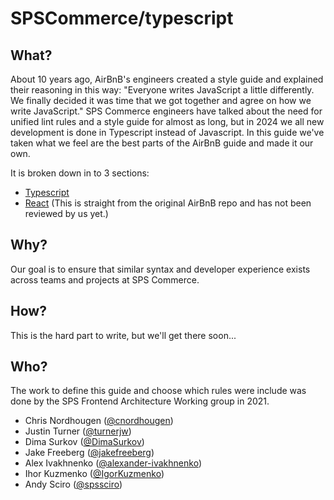 # SPSCommerce/typescript

## What?

About 10 years ago, AirBnB's engineers created a style guide and explained their reasoning in this way: "Everyone writes JavaScript a little differently. We finally decided it was time that we got together and agree on how we write JavaScript." SPS Commerce engineers have talked about the need for unified lint rules and a style guide for almost as long, but in 2024 we all new development is done in Typescript instead of Javascript. In this guide we've taken what we feel are the best parts of the AirBnB guide and made it our own.

It is broken down in to 3 sections:

- [Typescript](./typescript/)
- [React](./react/) (This is straight from the original AirBnB repo and has not been reviewed by us yet.)

## Why?

Our goal is to ensure that similar syntax and developer experience exists across teams and projects at SPS Commerce.

## How?

This is the hard part to write, but we'll get there soon...

## Who?

The work to define this guide and choose which rules were include was done by the SPS Frontend Architecture Working group in 2021.

- Chris Nordhougen ([@cnordhougen](https://github.com/cnordhougen))
- Justin Turner ([@turnerjw](https://github.com/turnerjw))
- Dima Surkov ([@DimaSurkov](https://github.com/DimaSurkov))
- Jake Freeberg ([@jakefreeberg](https://github.com/jakefreeberg))
- Alex Ivakhnenko ([@alexander-ivakhnenko](https://github.com/alexander-ivakhnenko))
- Ihor Kuzmenko ([@IgorKuzmenko](https://github.com/IgorKuzmenko))
- Andy Sciro ([@spssciro](https://github.com/spssciro))
